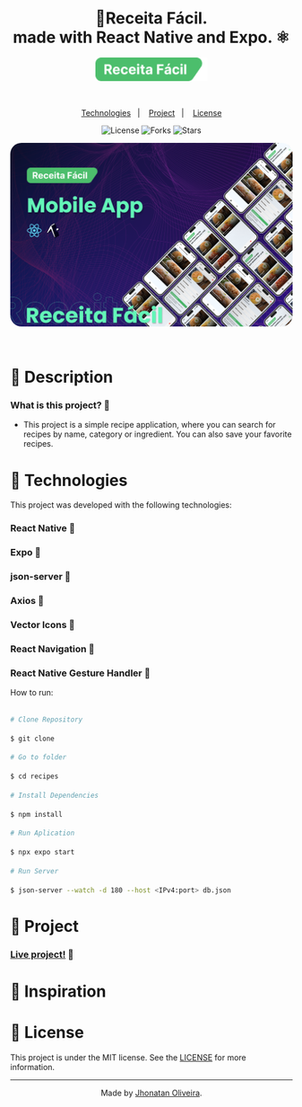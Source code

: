 <div align="center">
<h1 align="center">🍝Receita Fácil.<br> made with React Native and Expo. ⚛</h1>
<img src="./logo.png" alt="logo" style="width: 200px;" />
</div>

&nbsp;

<p align="center">
  <a href="#Technologies">Technologies</a>&nbsp;&nbsp;&nbsp;|&nbsp;&nbsp;&nbsp;
  <a href="#Project">Project</a>&nbsp;&nbsp;&nbsp;|&nbsp;&nbsp;&nbsp;
  <a href="#License">License</a>
</p>

<p align="center">
 <img  src="https://img.shields.io/static/v1?label=license&message=MIT&color=04D361&labelColor=281F3D" alt="License" />
  <img src="https://img.shields.io/github/repo-size/jhonatan-oliveiradev/recipes?label=forks&message=MIT&color=04D361&labelColor=281F3D" alt="Forks" />
  <img src="https://img.shields.io/github/stars/jhonatan-oliveiradev/recipes?label=stars&message=MIT&color=04D361&labelColor=14061f" alt="Stars" />
</p>

<p align="center">
    <img style="border-radius: 20px;" src="./preview.png" alt="preview">
</p>

<br>

# 📄 Description

### What is this project? 📝

- This project is a simple recipe application, where you can search for recipes by name, category or ingredient. You can also save your favorite recipes.

# 🚀 Technologies

This project was developed with the following technologies:

### React Native 📝

### Expo 📝

### json-server 📝

### Axios 📝

### Vector Icons 📝

### React Navigation 📝

### React Native Gesture Handler 📝

How to run:

```bash

# Clone Repository

$ git clone

# Go to folder

$ cd recipes

# Install Dependencies

$ npm install

# Run Aplication

$ npx expo start

# Run Server

$ json-server --watch -d 180 --host <IPv4:port> db.json

```

# 🚧 Project

### [Live project!](https://) 🚀

# 🎨 Inspiration

# 📝 License

This project is under the MIT license. See the [LICENSE](./LICENSE.md) for more information.

<hr>

<p align="center">Made by <a href="https://jhonatanoliveira.com/" target="_blank">Jhonatan Oliveira</a>.</p>
